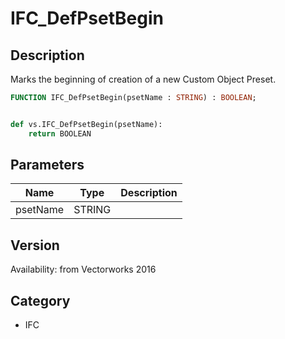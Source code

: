 # IFC_DefPsetBegin

## Description
Marks the beginning of creation of a new Custom Object Preset.

```pascal
FUNCTION IFC_DefPsetBegin(psetName : STRING) : BOOLEAN;
```

```python

def vs.IFC_DefPsetBegin(psetName):
    return BOOLEAN
```

## Parameters
|Name|Type|Description|
|---|---|---|
|psetName|STRING||

## Version
Availability: from Vectorworks 2016
## Category
* IFC

